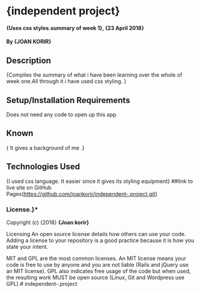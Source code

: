 # {independent project}
#### {Uses css styles.summary of week 1}, {23 April 2018}
#### By **{JOAN KORIR}**
## Description
{Complies the summary of what i have been learning over the whole of week one.All through it i have used css styling. }
## Setup/Installation Requirements
Does not need any code to open up this app
## Known
{ It gives a background of me .}
## Technologies Used
{I used css language. It easier since it gives its styling equipment}
##link to live site on GitHub Pages{https://github.com/joankorir/independent-.project.git}
### License.}*
Copyright (c) {2018} **{Joan korir}**

Licensing
An open source license details how others can use your code. Adding a license to your repository is a good practice because it is how you state your intent.

MIT and GPL are the most common licenses. An MIT license means your code is free to use by anyone and you are not liable (Rails and jQuery use an MIT license). GPL also indicates free usage of the code but when used, the resulting work MUST be open source (Linux, Git and Wordpress use GPL).# independent-.project
